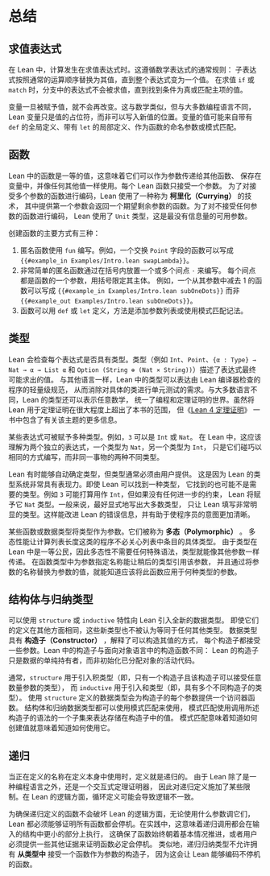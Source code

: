 <!--
# Summary
-->

# 总结

<!--
## Evaluating Expressions
-->

## 求值表达式

<!--
In Lean, computation occurs when expressions are evaluated.
This follows the usual rules of mathematical expressions: sub-expressions are replaced by their values following the usual order of operations, until the entire expression has become a value.
When evaluating an `if` or a `match`, the expressions in the branches are not evaluated until the value of the condition or the match subject has been found.
-->

在 Lean 中，计算发生在求值表达式时。这遵循数学表达式的通常规则：
子表达式按照通常的运算顺序替换为其值，直到整个表达式变为一个值。
在求值 `if` 或 `match` 时，分支中的表达式不会被求值，直到找到条件为真或匹配主项的值。

<!--
Once they have been given a value, variables never change.
Similarly to mathematics but unlike most programming languages, Lean variables are simply placeholders for values, rather than addresses to which new values can be written.
Variables' values may come from global definitions with `def`, local definitions with `let`, as named arguments to functions, or from pattern matching.
-->

变量一旦被赋予值，就不会再改变。这与数学类似，但与大多数编程语言不同，
Lean 变量只是值的占位符，而非可以写入新值的位置。变量的值可能来自带有
`def` 的全局定义、带有 `let` 的局部定义、作为函数的命名参数或模式匹配。

<!--
## Functions
-->

## 函数

<!--
Functions in Lean are first-class values, meaning that they can be passed as arguments to other functions, saved in variables, and used like any other value.
Every Lean function takes exactly one argument.
To encode a function that takes more than one argument, Lean uses a technique called currying, where providing the first argument returns a function that expects the remaining arguments.
To encode a function that takes no arguments, Lean uses the `Unit` type, which is the least informative possible argument.
-->

Lean 中的函数是一等的值，这意味着它们可以作为参数传递给其他函数、
保存在变量中，并像任何其他值一样使用。每个 Lean 函数只接受一个参数。
为了对接受多个参数的函数进行编码，Lean 使用了一种称为 **柯里化（Currying）** 的技术，
其中提供第一个参数会返回一个期望剩余参数的函数。为了对不接受任何参数的函数进行编码，
Lean 使用了 `Unit` 类型，这是最没有信息量的可用参数。

<!--
There are three primary ways of creating functions:

1. Anonymous functions are written using `fun`.
   For instance, a function that swaps the fields of a `Point` can be written `{{#example_in Examples/Intro.lean swapLambda}}`
2. Very simple anonymous functions are written by placing one or more centered dots `·` inside of parentheses.
   Each centered dot becomes an argument to the function, and the parentheses delimit its body.
   For instance, a function that subtracts one from its argument can be written as `{{#example_in Examples/Intro.lean subOneDots}}` instead of as `{{#example_out Examples/Intro.lean subOneDots}}`.
3. Functions can be defined using `def` or `let` by adding an argument list or by using pattern-matching notation.
-->

创建函数的主要方式有三种：

1. 匿名函数使用 `fun` 编写。例如，一个交换 `Point` 字段的函数可以写成
   `{{#example_in Examples/Intro.lean swapLambda}}`。
2. 非常简单的匿名函数通过在括号内放置一个或多个间点 `·` 来编写。
   每个间点都是函数的一个参数，用括号限定其主体。
   例如，一个从其参数中减去 1 的函数可以写成 `{{#example_in Examples/Intro.lean subOneDots}}`
   而非 `{{#example_out Examples/Intro.lean subOneDots}}`。
3. 函数可以用 `def` 或 `let` 定义，方法是添加参数列表或使用模式匹配记法。

<!--
## Types
-->

## 类型

<!--
Lean checks that every expression has a type.
Types, such as `Int`, `Point`, `{α : Type} → Nat → α → List α`, and `Option (String ⊕ (Nat × String))`, describe the values that may eventually be found for an expression.
Like other languages, types in Lean can express lightweight specifications for programs that are checked by the Lean compiler, obviating the need for certain classes of unit test.
Unlike most languages, Lean's types can also express arbitrary mathematics, unifying the worlds of programming and theorem proving.
While using Lean for proving theorems is mostly out of scope for this book, _[Theorem Proving in Lean 4](https://leanprover.github.io/theorem_proving_in_lean4/)_ contains more information on this topic.
-->

Lean 会检查每个表达式是否具有类型。类型（例如 `Int`、`Point`、`{α : Type} → Nat → α → List α`
和 `Option (String ⊕ (Nat × String))`）描述了表达式最终可能求出的值。
与其他语言一样，Lean 中的类型可以表达由 Lean 编译器检查的程序的轻量级规范，
从而消除对具体的类进行单元测试的需求。与大多数语言不同，Lean 的类型还可以表示任意数学，
统一了编程和定理证明的世界。虽然将 Lean 用于定理证明在很大程度上超出了本书的范围，
但《[Lean 4 定理证明](https://leanprover.github.io/theorem_proving_in_lean4/)》
一书中包含了有关该主题的更多信息。

<!--
Some expressions can be given multiple types.
For instance, `3` can be an `Int` or a `Nat`.
In Lean, this should be understood as two separate expressions, one with type `Nat` and one with type `Int`, that happen to be written in the same way, rather than as two different types for the same thing.
-->

某些表达式可被赋予多种类型。例如，`3` 可以是 `Int` 或 `Nat`。
在 Lean 中，这应该理解为两个独立的表达式，一个类型为 `Nat`，另一个类型为 `Int`，
只是它们碰巧以相同的方式编写，而非同一事物的两种不同类型。

<!--
Lean is sometimes able to determine types automatically, but types must often be provided by the user.
This is because Lean's type system is so expressive.
Even when Lean can find a type, it may not find the desired type—`3` could be intended to be used as an `Int`, but Lean will give it the type `Nat` if there are no further constraints.
In general, it is a good idea to write most types explicitly, only letting Lean fill out the very obvious types.
This improves Lean's error messages and helps make programmer intent more clear.
-->

Lean 有时能够自动确定类型，但类型通常必须由用户提供。
这是因为 Lean 的类型系统非常具有表现力。即使 Lean 可以找到一种类型，
它找到的也可能不是需要的类型。例如 `3` 可能打算用作 `Int`，但如果没有任何进一步的约束，
Lean 将赋予它 `Nat` 类型。一般来说，最好显式地写出大多数类型，
只让 Lean 填写非常明显的类型。这样能改进 Lean 的错误信息，并有助于使程序员的意图更加清晰。

<!--
Some functions or datatypes take types as arguments.
They are called _polymorphic_.
Polymorphism allows programs such as one that calculates the length of a list without caring what type the entries in the list have.
Because types are first class in Lean, polymorphism does not require any special syntax, so types are passed just like other arguments.
Giving an argument a name in a function type allows later types to mention that argument, and the type of applying that function to an argument is found by replacing the argument's name with the argument's value.
-->

某些函数或数据类型将类型作为参数。它们被称为 **多态（Polymorphic）** 。
多态性能让计算列表长度这类的程序不必关心列表中条目的具体类型。
由于类型在 Lean 中是一等公民，因此多态性不需要任何特殊语法，类型就能像其他参数一样传递。
在函数类型中为参数指定名称能让稍后的类型引用该参数，
并且通过将参数的名称替换为参数的值，就能知道应该将此函数应用于何种类型的参数。

<!--
## Structures and Inductive Types
-->

## 结构体与归纳类型

<!--
Brand new datatypes can be introduced to Lean using the `structure` or `inductive` features.
These new types are not considered to be equivalent to any other type, even if their definitions are otherwise identical.
Datatypes have _constructors_ that explain the ways in which their values can be constructed, and each constructor takes some number of arguments.
Constructors in Lean are not the same as constructors in object-oriented languages: Lean's constructors are inert holders of data, rather than active code that initializes an allocated object.
-->

可以使用 `structure` 或 `inductive` 特性向 Lean 引入全新的数据类型。
即使它们的定义在其他方面相同，这些新类型也不被认为等同于任何其他类型。
数据类型具有 **构造子（Constructor）** ，解释了可以构造其值的方式，
每个构造子都接受一些参数。Lean 中的构造子与面向对象语言中的构造函数不同：
Lean 的构造子只是数据的单纯持有者，而非初始化已分配对象的活动代码。

<!--
Typically, `structure` is used to introduce a product type (that is, a type with just one constructor that takes any number of arguments), while `inductive` is used to introduce a sum type (that is, a type with many distinct constructors).
Datatypes defined with `structure` are provided with one accessor function for each of the constructor's arguments.
Both structures and inductive datatypes may be consumed with pattern matching, which exposes the values stored inside of constructors using a subset of the syntax used to call said constructors.
Pattern matching means that knowing how to create a value implies knowing how to consume it.
-->

通常，`structure` 用于引入积类型（即，只有一个构造子且该构造子可以接受任意数量参数的类型），
而 `inductive` 用于引入和类型（即，具有多个不同构造子的类型）。
使用 `structure` 定义的数据类型会为构造子的每个参数提供一个访问器函数。
结构体和归纳数据类型都可以使用模式匹配来使用，
模式匹配使用调用所述构造子的语法的一个子集来表达存储在构造子中的值。
模式匹配意味着知道如何创建值就意味着知道如何使用它。

<!--
## Recursion
-->

## 递归

<!--
A definition is recursive when the name being defined is used in the definition itself.
Because Lean is an interactive theorem prover in addition to being a programming language, there are certain restrictions placed on recursive definitions.
In Lean's logical side, circular definitions could lead to logical inconsistency.
-->

当正在定义的名称在定义本身中使用时，定义就是递归的。
由于 Lean 除了是一种编程语言之外，还是一个交互式定理证明器，
因此对递归定义施加了某些限制。在 Lean 的逻辑方面，循环定义可能会导致逻辑不一致。

<!--
In order to ensure that recursive definitions do not undermine the logical side of Lean, Lean must be able to prove that all recursive functions terminate, no matter what arguments they are called with.
In practice, this means either that recursive calls are all performed on a structurally-smaller piece of the input, which ensures that there is always progress towards a base case, or that users must provide some other evidence that the function always terminates.
Similarly, recursive inductive types are not allowed to have a constructor that takes a function _from_ the type as an argument, because this would make it possible to encode non-terminating functions.
-->

为确保递归定义的函数不会破坏 Lean 的逻辑方面，无论使用什么参数调它们，
Lean 都必须能够证明所有函数都会停机。在实践中，这意味着递归调用都会在输入的结构中更小的部分上执行，
这确保了函数始终朝着基本情况推进，或者用户必须提供一些其他证据来证明函数必定会停机。
类似地，递归归纳类型不允许拥有 **从类型中** 接受一个函数作为参数的构造子，
因为这会让 Lean 能够编码不停机的函数。
